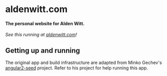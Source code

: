 # aldenwitt.com

#### The personal website for Alden Witt.

_See this running at [aldenwitt.com][website]!_

## Getting up and running

The original app and build infrastructure are adapted from Minko Gechev's
[angular2-seed][seed-project] project. Refer to his project for help running this app.


[website]: http://aldenwitt.com
[seed-project]: https://github.com/mgechev/angular2-seed.git